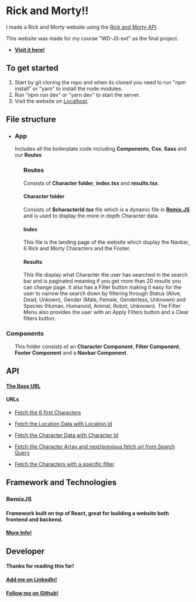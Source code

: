 # Rick and Morty!!

 


  I made a Rick and Morty website using the [Rick and Morty API](https://rickandmortyapi.com).


  


  This website was made for my course "WD-JS-ext" as the final project.


<ul>
  
<li>
  
 [**Visit it here!**](https://rick-and-morty-adam-kindberg.vercel.app/)

</li>
    
</ul>

## To get started

1. Start by git cloning the repo and when its cloned you need to run "npm install" or "yarn" to install the node modules.
2. Run "npm run dev" or "yarn dev" to start the server.
3. Visit the website on [Localhost](http://localhost:3000/).

## File structure

<ul>
  
  <li>
    
### App
    
   Includes all the boilerplate code including **Components**, **Css**, **Sass** and our **Routes**
   
  <ul>
      
### Routes
   Consists of **Character folder**, **index.tsx** and **results.tsx**.
#### Character folder 
   Consists of **$characterId.tsx** file which is a dynamic file in **[Remix.JS](https://remix.run/)** and is used to display the more in depth Character data.
#### Index
   This file is the landing page of the website which display the Navbar, 6 Rick and Morty Characters and the Footer.
#### Results
   This file display what Character the user has searched in the search bar and is paginated meaning if you get more than 20 results you can change page.
   It also has a Filter button making it easy for the user to narrow the search down by filtering through Status (Alive, Dead, Unkown), Gender (Male, Female, Genderless, Unknown) and Species (Human, Humanoid, Animal, Robot, Unknown).
   The Filter Menu also provides the user with an Apply Filters button and a Clear filters button.
    
   </ul> 
    
</ul>

### Components

<ul>

This folder consists of an **Character Component**, **Filter Component**, **Footer Component** and a **Navbar Component**.
  
</ul> 

## API

#### [The Base URL](https://rickandmortyapi.com/api)

#### URLs

<ul>
  
  <li>
    
  [Fetch the 6 first Characters](https://rickandmortyapi.com/api/character/[1,2,3,4,5,6])
  
  </li> 
   
  <li>
    
  [Fetch the Location Data with Location Id](https://rickandmortyapi.com/api/location/)
    
  </li> 
  
  <li>
    
  [Fetch the Character Data with Character Id](https://rickandmortyapi.com/api/character/)
    
  </li> 
  
  <li>
    
  [Fetch the Character Array and next/previous fetch url from Search Query](https://rickandmortyapi.com/api/character/?name=)
    
  </li>
  
  <li>
    
  [Fetch the Characters with a specific filter](https://rickandmortyapi.com/api/character/?status=)
    
  </li>
  
</ul> 

## Framework and Technologies

### RemixJS
#### Framework built on top of React, great for building a website both frontend and backend.
#### [More Info!](https://remix.run/)

## Developer
#### Thanks for reading this far!
#### [**Add me on LinkedIn!**](https://www.linkedin.com/in/adam-kindberg/)
#### [**Follow me on Github!**](https://github.com/WeeWee)
